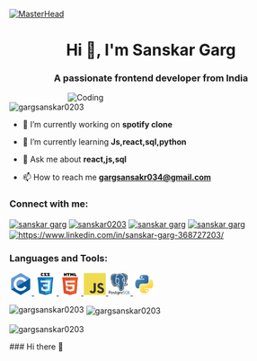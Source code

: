 [![MasterHead](https://1.bp.blogspot.com/-7A4WynwLsMw/XbBpCXG8fHI/AAAAAAAAMt4/uOa1bpLskYgrwGbllhSu2SDj_Mig8SXJQCLcBGAsYHQ/s1600/2000_600px.gif)](https://gargsanskar0203.io)
<h1 align="center">Hi 👋, I'm Sanskar Garg</h1>
<h3 align="center">A passionate frontend developer from India</h3>
<img align="right" alt="Coding" width="400" src="https://cdn.dribbble.com/users/1162077/screenshots/3848914/programmer.gif">
<p align="left"> <img src="https://komarev.com/ghpvc/?username=gargsanskar0203&label=Profile%20views&color=0e75b6&style=flat" alt="gargsanskar0203" /> </p>

- 🔭 I’m currently working on **spotify clone**

- 🌱 I’m currently learning **Js,react,sql,python**

- 💬 Ask me about **react,js,sql**

- 📫 How to reach me **gargsansakr034@gmail.com**

<h3 align="left">Connect with me:</h3>
<p align="left">
<a href="https://linkedin.com/in/sanskar garg" target="blank"><img align="center" src="https://raw.githubusercontent.com/rahuldkjain/github-profile-readme-generator/master/src/images/icons/Social/linked-in-alt.svg" alt="sanskar garg" height="30" width="40" /></a>
<a href="https://instagram.com/sanskar0203" target="blank"><img align="center" src="https://raw.githubusercontent.com/rahuldkjain/github-profile-readme-generator/master/src/images/icons/Social/instagram.svg" alt="sanskar0203" height="30" width="40" /></a>
<a href="https://www.codechef.com/users/sanskar garg" target="blank"><img align="center" src="https://cdn.jsdelivr.net/npm/simple-icons@3.1.0/icons/codechef.svg" alt="sanskar garg" height="30" width="40" /></a>
<a href="https://www.hackerrank.com/sanskar garg" target="blank"><img align="center" src="https://raw.githubusercontent.com/rahuldkjain/github-profile-readme-generator/master/src/images/icons/Social/hackerrank.svg" alt="sanskar garg" height="30" width="40" /></a>
<a href="https://www.leetcode.com/https://www.linkedin.com/in/sanskar-garg-368727203/" target="blank"><img align="center" src="https://raw.githubusercontent.com/rahuldkjain/github-profile-readme-generator/master/src/images/icons/Social/leet-code.svg" alt="https://www.linkedin.com/in/sanskar-garg-368727203/" height="30" width="40" /></a>
</p>

<h3 align="left">Languages and Tools:</h3>
<p align="left"> <a href="https://www.cprogramming.com/" target="_blank" rel="noreferrer"> <img src="https://raw.githubusercontent.com/devicons/devicon/master/icons/c/c-original.svg" alt="c" width="40" height="40"/> </a> <a href="https://www.w3schools.com/css/" target="_blank" rel="noreferrer"> <img src="https://raw.githubusercontent.com/devicons/devicon/master/icons/css3/css3-original-wordmark.svg" alt="css3" width="40" height="40"/> </a> <a href="https://www.w3.org/html/" target="_blank" rel="noreferrer"> <img src="https://raw.githubusercontent.com/devicons/devicon/master/icons/html5/html5-original-wordmark.svg" alt="html5" width="40" height="40"/> </a> <a href="https://developer.mozilla.org/en-US/docs/Web/JavaScript" target="_blank" rel="noreferrer"> <img src="https://raw.githubusercontent.com/devicons/devicon/master/icons/javascript/javascript-original.svg" alt="javascript" width="40" height="40"/> </a> <a href="https://www.postgresql.org" target="_blank" rel="noreferrer"> <img src="https://raw.githubusercontent.com/devicons/devicon/master/icons/postgresql/postgresql-original-wordmark.svg" alt="postgresql" width="40" height="40"/> </a> <a href="https://www.python.org" target="_blank" rel="noreferrer"> <img src="https://raw.githubusercontent.com/devicons/devicon/master/icons/python/python-original.svg" alt="python" width="40" height="40"/> </a> </p>

<p><img align="left" src="https://github-readme-stats.vercel.app/api/top-langs?username=gargsanskar0203&show_icons=true&locale=en&layout=compact" alt="gargsanskar0203" /></p>

<p>&nbsp;<img align="center" src="https://github-readme-stats.vercel.app/api?username=gargsanskar0203&show_icons=true&locale=en" alt="gargsanskar0203" /></p>

<p><img align="center" src="https://github-readme-streak-stats.herokuapp.com/?user=gargsanskar0203&" alt="gargsanskar0203" /></p>
### Hi there 👋

<!--
**gargsanskar0203/gargsanskar0203** is a ✨ _special_ ✨ repository because its `README.md` (this file) appears on your GitHub profile.

Here are some ideas to get you started:

- 🔭 I’m currently working on ...
- 🌱 I’m currently learning ...
- 👯 I’m looking to collaborate on ...
- 🤔 I’m looking for help with ...
- 💬 Ask me about ...
- 📫 How to reach me: ...
- 😄 Pronouns: ...
- ⚡ Fun fact: ...
-->
